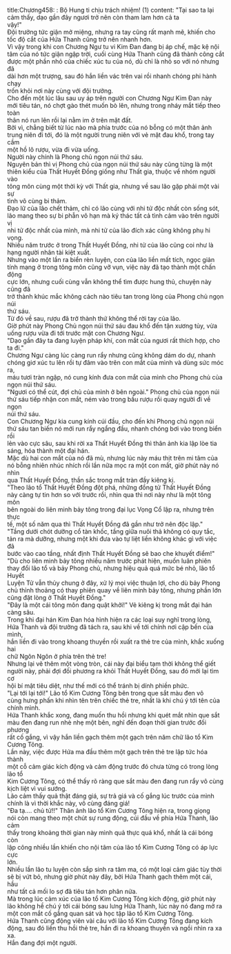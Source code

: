 title:Chương458: : Bộ Hung ti chịu trách nhiệm! (1)
content:
"Tại sao ta lại cảm thấy, dạo gần đây ngươi trở nên còn tham lam hơn cả ta<br>vậy!"<br>Đội trưởng tức giận mở miệng, nhưng ra tay cũng rất mạnh mẽ, khiến cho<br>tốc độ cắt của Hứa Thanh cũng trở nên nhanh hơn.<br>Vì vậy trong khi con Chương Ngư tu vi Kim Đan đang bị áp chế, mặc kệ nội<br>tâm của nó tức giận ngập trời, cuối cùng Hứa Thanh cũng đã thành công cắt<br>được một phần nhỏ của chiếc xúc tu của nó, dù chỉ là nhỏ so với nó nhưng đã<br>dài hơn một trượng, sau đó hắn liền vác trên vai rồi nhanh chóng phi hành chạy<br>trốn khỏi nơi này cùng với đội trưởng.<br>Cho đến một lúc lâu sau uy áp trên người con Chương Ngư Kim Đan này<br>mới tiêu tán, nó chợt gào thét muốn bò lên, nhưng trong nháy mắt tiếp theo toàn<br>thân nó run lên rồi lại nằm im ở trên mặt đất.<br>Bởi vì, chẳng biết từ lúc nào mà phía trước của nó bỗng có một thân ảnh<br>trung niên đi tới, đó là một người trung niên với vẻ mặt đau khổ, trong tay cầm<br>một hồ lô rượu, vừa đi vừa uống.<br>Người này chính là Phong chủ ngọn núi thứ sáu.<br>Nguyên bản thì vị Phong chủ của ngọn núi thứ sáu này cũng từng là một<br>thiên kiểu của Thất Huyết Đồng giống như Thất gia, thuộc về nhóm người vào<br>tông môn cùng một thời kỳ với Thất gia, nhưng về sau lão gặp phải một vài sự<br>tình vô cùng bi thảm.<br>Đạo lữ của lão chết thảm, chỉ có lão cùng với nhi tử độc nhất còn sống sót,<br>lão mang theo sự bi phẫn vô hạn mà ký thác tất cả tình cảm vào trên người vị<br>nhi tử độc nhất của mình, mà nhi tử của lão đích xác cũng không phụ hi vọng.<br>Nhiều năm trước ở trong Thất Huyết Đồng, nhi tử của lão cũng coi như là<br>hạng người nhân tài kiệt xuất.<br>Nhưng vào một lần ra biển rèn luyện, con của lão liền mất tích, ngọc giản<br>tính mạng ở trong tông môn cũng vỡ vụn, việc này đã tạo thành một chấn động<br>cực lớn, nhưng cuối cùng vẫn không thể tìm được hung thủ, chuyện này cũng đã<br>trở thành khúc mắc không cách nào tiêu tan trong lòng của Phong chủ ngọn núi<br>thứ sáu.<br>Từ đó về sau, rượu đã trở thành thứ không thể rời tay của lão.<br>Giờ phút này Phong Chủ ngọn núi thứ sáu đau khổ đến tận xương tủy, vừa<br>uống rượu vừa đi tới trước mặt con Chương Ngư.<br>"Dạo gần đây ta đang luyện pháp khí, con mắt của ngươi rất thích hợp, cho<br>ta đi."<br>Chương Ngư càng lúc càng run rẩy nhưng cũng không dám do dự, nhanh<br>chóng giơ xúc tu lên rồi tự đâm vào trên con mắt của mình và dùng sức móc ra,<br>máu tươi tràn ngập, nó cung kính đưa con mắt của mình cho Phong chủ của<br>ngọn núi thứ sáu.<br>"Ngươi có thể cút, đợi chủ của mình ở bên ngoài." Phong chủ của ngọn núi<br>thứ sáu tiếp nhận con mắt, ném vào trong bầu rượu rồi quay người đi về ngọn<br>núi thứ sáu.<br>Con Chương Ngư kia cung kính cúi đầu, cho đến khi Phong chủ ngọn núi<br>thứ sáu tan biến nó mới run rẩy ngẩng đầu, nhanh chóng bơi vào trong biển rồi<br>lẻn vào cực sâu, sau khi rời xa Thất Huyết Đồng thì thân ảnh kia lập lòe tia<br>sáng, hóa thành một đại hán.<br>Mặc dù hai con mắt của nó đã mù, nhưng lúc này máu thịt trên mi tâm của<br>nó bỗng nhiên nhúc nhích rồi lần nữa mọc ra một con mắt, giờ phút này nó nhìn<br>qua Thất Huyết Đồng, thần sắc trong mắt tràn đầy kiêng kị.<br>"Theo lão tổ Thất Huyết Đồng đột phá, những đồng tử Thất Huyết Đồng<br>này càng tự tin hơn so với trước rồi, nhìn qua thì nơi này như là một tông môn<br>bên ngoài do liên minh bảy tông trong đại lục Vọng Cổ lập ra, nhưng trên thực<br>tế, một số năm qua thì Thất Huyết Đồng đã gần như trở nên độc lập."<br>"Tầng dưới chót dưỡng cổ tàn khốc, tầng giữa nuôi thả không có quy tắc,<br>tản ra mà dưỡng, nhưng một khi đưa vào tự liệt liền không khác gì với việc đã<br>bước vào cao tầng, nhất định Thất Huyết Đồng sẽ bao che khuyết điểm!"<br>"Dù cho liên minh bảy tông nhiều năm trước phát hiện, muốn luân phiên<br>thay đổi lão tổ và bảy Phong chủ, nhưng hiệu quả quá mức bé nhỏ, lão tổ Huyết<br>Luyện Tử vẫn thủy chung ở đây, xử lý mọi việc thuận lợi, cho dù bảy Phong<br>chủ thỉnh thoảng có thay phiên quay về liên minh bảy tông, nhưng phần lớn<br>cũng đặt lòng ở Thất Huyết Đồng."<br>"Đây là một cái tông môn đang quật khởi!" Vẻ kiêng kị trong mắt đại hán<br>càng sâu.<br>Trong khi đại hán Kim Đan hóa hình hiện ra các loại suy nghĩ trong lòng,<br>Hứa Thanh và đội trưởng đã tách ra, sau khi về tới chính nơi cập bến của mình,<br>hắn liền đi vào trong khoang thuyền rồi xuất ra thẻ tre của mình, khắc xuống hai<br>chữ Ngôn Ngôn ở phía trên thẻ tre!<br>Nhưng lại vẽ thêm một vòng tròn, cái này đại biểu tạm thời không thể giết<br>người này, phải đợi đối phương ra khỏi Thất Huyết Đồng, sau đó mới lại tìm cơ<br>hội bí mật tiêu diệt, như thế mới có thể tránh bị dính phiền phức.<br>"Lại tới lại tới!" Lão tổ Kim Cương Tông bên trong que sắt màu đen vô<br>cùng hưng phấn khi nhìn tên trên chiếc thẻ tre, nhất là khi chú ý tới tên của<br>chính mình.<br>Hứa Thanh khắc xong, đang muốn thu hồi nhưng khi quét mắt nhìn que sắt<br>màu đen đang run nhè nhẹ một bên, nghĩ đến đoạn thời gian trước đối phương<br>rất cố gắng, vì vậy hắn liền gạch thêm một gạch trên năm chữ lão tổ Kim<br>Cương Tông.<br>Lần này, việc được Hứa ma đầu thêm một gạch trên thẻ tre lập tức hóa thành<br>một cỗ cảm giác kích động và cảm động trước đó chưa từng có trong lòng lão tổ<br>Kim Cương Tông, có thể thấy rõ ràng que sắt màu đen đang run rẩy vô cùng<br>kịch liệt vì vui sướng.<br>Lão cảm thấy quả thật đáng giá, sự trả giá và cố gắng lúc trước của mình<br>chính là vì thời khắc này, vô cùng đáng giá!<br>"Đa tạ.... chủ tử!!" Thân ảnh lão tổ Kim Cương Tông hiện ra, trong giọng<br>nói còn mang theo một chút sự rung động, cúi đầu về phía Hứa Thanh, lão cảm<br>thấy trong khoảng thời gian này mình quả thực quá khổ, nhất là cái bóng còn<br>lập công nhiều lần khiến cho nội tâm của lão tổ Kim Cương Tông có áp lực cực<br>lớn.<br>Nhiều lần lão tu luyện còn sắp sinh ra tâm ma, có một loại cảm giác tùy thời<br>sẽ bị vứt bỏ, nhưng giờ phút này đây, bởi Hứa Thanh gạch thêm một cái, hầu<br>như tất cả mối lo sợ đã tiêu tán hơn phân nửa.<br>Mà trong lúc cảm xúc của lão tổ Kim Cương Tông kích động, giờ phút này<br>lão không hề chú ý tới cái bóng sau lưng Hứa Thanh, lúc này nó đang mở ra<br>một con mắt cố gắng quan sát và học tập lão tổ Kim Cương Tông.<br>Hứa Thanh cũng động viên vài câu với lão tổ Kim Cương Tông đang kích<br>động, sau đó liền thu hồi thẻ tre, hắn đi ra khoang thuyền và ngồi nhìn ra xa xa.<br>Hắn đang đợi một người.